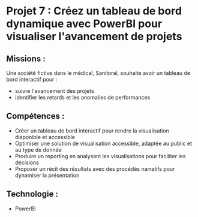 # Projet 7 : Créez un tableau de bord dynamique avec PowerBI pour visualiser l'avancement de projets

## Missions :
Une société fictive dans le médical, Sanitoral, souhaite avoir un tableau de bord interactif pour : 
- suivre l'avancement des projets
- identifier les retards et les anomalies de performances

## Compétences : 
- Créer un tableau de bord interactif pour rendre la visualisation disponible et accessible
- Optimiser une solution de visualisation accessible, adaptée au public et au type de donnée
- Produire un reporting en analysant les visualisations pour faciliter les décisions
- Proposer un récit des résultats avec des procédés narratifs pour dynamiser la présentation

## Technologie :
- PowerBi
